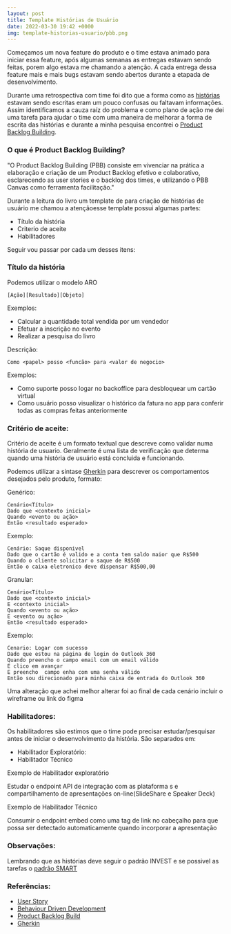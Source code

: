 ```yaml
---
layout: post
title: Template Histórias de Usuário
date: 2022-03-30 19:42 +0000
img: template-historias-usuario/pbb.png
---
```


Começamos um nova feature do produto e o time estava animado para iniciar essa feature, após algumas semanas as entregas estavam sendo feitas, porem algo estava me chamando a atenção. A cada entrega dessa feature mais e mais bugs estavam sendo abertos durante a etapada de desenvolvimento.

Durante uma retrospectiva com time foi dito que a forma como as [histórias][User Story] estavam sendo escritas eram um pouco confusas ou faltavam informações. Assim identificamos a cauza raíz do problema e como plano de ação me dei uma tarefa para ajudar o time com uma maneira de melhorar a forma de escrita das histórias e durante a minha pesquisa encontrei o [Product Backlog Building][PBB].

### O que é Product Backlog Building?

"O Product Backlog Building (PBB) consiste em vivenciar na prática a elaboração e criação de um Product Backlog efetivo e colaborativo, esclarecendo as user stories e o backlog dos times, e utilizando o PBB Canvas como ferramenta facilitação."

Durante a leitura do livro um template de para criação de histórias de usuário me chamou a atençãoesse template possui algumas partes:

* Título da história
* Criterio de aceite
* Habilitadores 

Seguir vou passar por cada um desses itens:

### Título da história

Podemos utilizar o modelo ARO

```
[Ação][Resultado][Objeto]
```

Exemplos:
* Calcular a quantidade total vendida por um vendedor
* Efetuar a inscrição no evento
* Realizar a pesquisa do livro

Descrição:

```
Como <papel> posso <funcão> para <valor de negocio>
```

Exemplos:
* Como suporte posso logar no backoffice para desbloquear um cartão virtual
* Como usuário posso visualizar o histórico da fatura no app para conferir todas as compras feitas anteriormente


### Critério de aceite:

Critério de aceite é um formato textual que descreve como validar numa história de usuario. Geralmente é uma lista de verificação que determa quando uma história de usuário está concluida e funcionando.

Podemos utilizar a sintase [Gherkin][Gherkin] para descrever os comportamentos desejados pelo produto, formato:

Genérico:

```
Cenário<Título>
Dado que <contexto inicial>
Quando <evento ou ação>
Então <resultado esperado>
```

Exemplo:

```
Cenário: Saque disponivel
Dado que o cartão é valido e a conta tem saldo maior que R$500
Quando o cliente solicitar o saque de R$500
Então o caixa eletronico deve dispensar R$500,00
```

Granular:

```
Cenário<Título>
Dado que <contexto inicial>
E <contexto inicial>
Quando <evento ou ação>
E <evento ou ação>
Então <resultado esperado>
```

Exemplo:

```
Cenario: Logar com sucesso
Dado que estou na página de login do Outlook 360
Quando preencho o campo email com um email válido
E clico em avançar
E preencho  campo enha com uma senha válido
Então sou direcionado para minha caixa de entrada do Outlook 360
```

Uma alteração que achei melhor alterar foi ao final de cada cenário incluir o wireframe ou link do figma  

### Habilitadores<Opcional>:

Os habilitadores são estimos que o time pode precisar estudar/pesquisar antes de iniciar  o desenvolvimento  da história. São separados em:

* Habilitador Exploratório:
* Habilitador Técnico

Exemplo de  Habilitador exploratório

Estudar o endpoint API de integração com as plataforma s e compartilhamento de apresentações on-line(SlideShare e Speaker Deck)

Exemplo de Habilitador Técnico

Consumir o endpoint embed como uma tag de link no cabeçalho para que possa ser detectado automaticamente quando incorporar a apresentação

### Observações:
Lembrando que as histórias deve seguir o padrão INVEST e se possivel as tarefas o [padrão SMART][SMART]

### Referências:
* [User Story][User Story]
* [Behaviour Driven Development][BDD]
* [Product Backlog Build][PBB]
* [Gherkin][Gherkin]

[PBB]: https://www.amazon.com.br/dp/B097C9RHF7/ref=sr_1_4?__mk_pt_BR=%C3%85M%C3%85%C5%BD%C3%95%C3%91&dchild=1&keywords=pbb&qid=1623867809&sr=8-4
[Gherkin]: https://cucumber.io/docs/gherkin/
[BDD]: https://medium.com/@ronilsonribeiro/escrita-do-bdd-no-processo-de-desenvolvimento-469ea46540db
[User Story]: https://agilementoring.wordpress.com/tag/user-story/
[SMART]: https://wteophilo.github.io/2018/04/04/requisitos-smart.html
